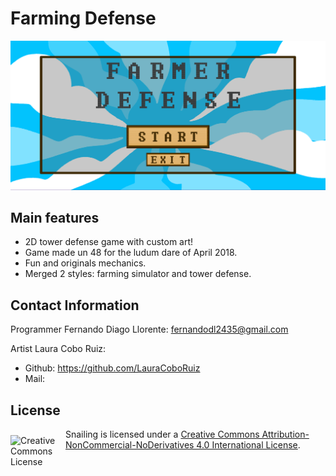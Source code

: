 # Farming Defense

![](https://github.com/Nisew/FarmingDefense/blob/master/Media/Title.png)

## Main features
* 2D tower defense game with custom art!
* Game made un 48 for the ludum dare of April 2018.
* Fun and originals mechanics.
* Merged 2 styles: farming simulator and tower defense.

## Contact Information
Programmer Fernando Diago Llorente: fernandodl2435@gmail.com

Artist Laura Cobo Ruiz:
* Github: https://github.com/LauraCoboRuiz
* Mail: 

## License

<img alt="Creative Commons License" align="left" src="https://i.creativecommons.org/l/by-nc-nd/4.0/88x31.png" width=88 vspace="10"/></a>
Snailing is licensed under a [Creative Commons Attribution-NonCommercial-NoDerivatives 4.0 International License](https://creativecommons.org/licenses/by-nc-nd/4.0/).
